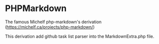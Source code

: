 # PHPMarkdown
The famous Michelf php-markdown's derivation (https://michelf.ca/projects/php-markdown/)

This derivation add github task list parser into the MarkdownExtra.php file.
